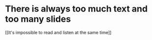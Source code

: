 # There is always too much text and too many slides



[[It's impossible to read and listen at the same time]]